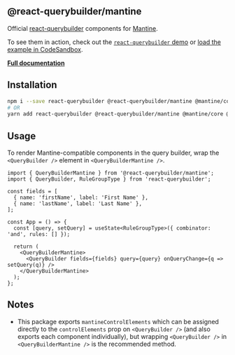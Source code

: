 ## @react-querybuilder/mantine

Official [react-querybuilder](https://npmjs.com/package/react-querybuilder) components for [Mantine](https://mantine.dev/).

To see them in action, check out the [`react-querybuilder` demo](https://react-querybuilder.js.org/demo/mantine) or [load the example in CodeSandbox](https://codesandbox.io/s/github/react-querybuilder/react-querybuilder/tree/main/examples/mantine).

**[Full documentation](https://react-querybuilder.js.org/)**

## Installation

```bash
npm i --save react-querybuilder @react-querybuilder/mantine @mantine/core @mantine/hooks
# OR
yarn add react-querybuilder @react-querybuilder/mantine @mantine/core @mantine/hooks
```

## Usage

To render Mantine-compatible components in the query builder, wrap the `<QueryBuilder />` element in `<QueryBuilderMantine />`.

```tsx
import { QueryBuilderMantine } from '@react-querybuilder/mantine';
import { QueryBuilder, RuleGroupType } from 'react-querybuilder';

const fields = [
  { name: 'firstName', label: 'First Name' },
  { name: 'lastName', label: 'Last Name' },
];

const App = () => {
  const [query, setQuery] = useState<RuleGroupType>({ combinator: 'and', rules: [] });

  return (
    <QueryBuilderMantine>
      <QueryBuilder fields={fields} query={query} onQueryChange={q => setQuery(q)} />
    </QueryBuilderMantine>
  );
};
```

## Notes

- This package exports `mantineControlElements` which can be assigned directly to the `controlElements` prop on `<QueryBuilder />` (and also exports each component individually), but wrapping `<QueryBuilder />` in `<QueryBuilderMantine />` is the recommended method.
